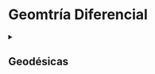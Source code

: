# Geomtría Diferencial

<details>
  <summary><h2>Geodésicas</h2></summary>

   - ### [Toroide](Geodesica/Toroide/doc/geodesica.pdf) - [simulación](Geodesica/Toroide/script)

  </details>
